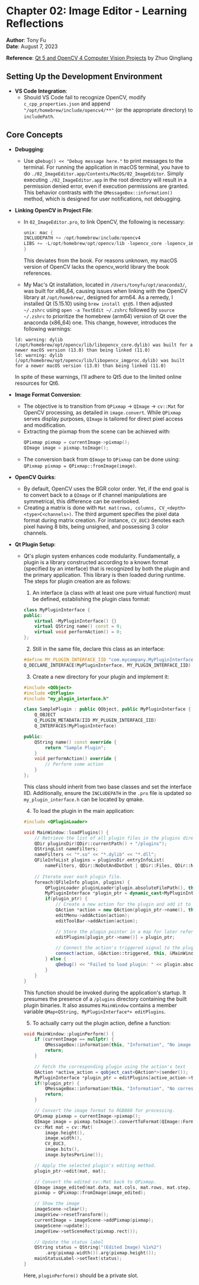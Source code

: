 # Chapter 02: Image Editor - Learning Reflections

**Author**: Tony Fu  
**Date**: August 7, 2023

**Reference**: [Qt 5 and OpenCV 4 Computer Vision Projects](https://github.com/PacktPublishing/Qt-5-and-OpenCV-4-Computer-Vision-Projects/tree/master) by Zhuo Qingliang

## Setting Up the Development Environment

- **VS Code Integration**: 
  - Should VS Code fail to recognize OpenCV, modify `c_cpp_properties.json` and append `"/opt/homebrew/include/opencv4/**"` (or the appropriate directory) to `includePath`.

## Core Concepts

- **Debugging**:
  - Use `qDebug() << "Debug message here."` to print messages to the terminal. For running the application in macOS terminal, you have to do `./02_ImageEditor.app/Contents/MacOS/02_ImageEditor`. Simply executing `./02_ImageEditor.app` in the root directory will result in a permission denied error, even if execution permissions are granted. This behavior contrasts with the `QMessageBox::information()` method, which is designed for user notifications, not debugging.

- **Linking OpenCV in Project File**:
  - In `02_ImageEditor.pro`, to link OpenCV, the following is necessary:
    ```cpp
    unix: mac {
    INCLUDEPATH += /opt/homebrew/include/opencv4
    LIBS += -L/opt/homebrew/opt/opencv/lib -lopencv_core -lopencv_imgproc
    }
    ```
    This deviates from the book. For reasons unknown, my macOS version of OpenCV lacks the opencv_world library the book references.

  - My Mac's Qt installation, located in `/Users/tonyfu/opt/anaconda3/`, was built for x86_64, causing issues when linking with the OpenCV library at `/opt/homebrew/`, designed for arm64. As a remedy, I installed Qt (5.15.10) using `brew install qt@5`. I then adjusted `~/.zshrc` using `open -a TextEdit ~/.zshrc` followed by `source ~/.zshrc` to prioritize the homebrew (arm64) version of Qt over the anaconda (x86_64) one. This change, however, introduces the following warnings:
  ```
  ld: warning: dylib (/opt/homebrew/opt/opencv/lib/libopencv_core.dylib) was built for a newer macOS version (13.0) than being linked (11.0)
  ld: warning: dylib (/opt/homebrew/opt/opencv/lib/libopencv_imgproc.dylib) was built for a newer macOS version (13.0) than being linked (11.0)
  ```
  In spite of these warnings, I'll adhere to Qt5 due to the limited online resources for Qt6.

- **Image Format Conversion**:
  - The objective is to transition from `QPixmap` -> `QImage` -> `cv::Mat` for OpenCV processing, as detailed in `image.convert`. While `QPixmap` serves display purposes, `QImage` is tailored for direct pixel access and modification.
  - Extracting the pixmap from the scene can be achieved with:
    ```cpp
    QPixmap pixmap = currentImage->pixmap();
    QImage image = pixmap.toImage();
    ```
  - The conversion back from `QImage` to `QPixmap` can be done using: `QPixmap pixmap = QPixmap::fromImage(image)`.

- **OpenCV Quirks**:
  - By default, OpenCV uses the BGR color order. Yet, if the end goal is to convert back to a `QImage` or if channel manipulations are symmetrical, this difference can be overlooked.
  - Creating a matrix is done with `Mat mat(rows, columns, CV_<depth><type>C<channels>)`. The third argument specifies the pixel data format during matrix creation. For instance, `CV_8UC3` denotes each pixel having 8 bits, being unsigned, and possessing 3 color channels.

- **Qt Plugin Setup**: 
  - Qt's plugin system enhances code modularity. Fundamentally, a plugin is a library constructed according to a known format (specified by an interface) that is recognized by both the plugin and the primary application. This library is then loaded during runtime. The steps for plugin creation are as follows:

    1. An interface (a class with at least one pure virtual function) must be defined, establishing the plugin class format:
    ```cpp
    class MyPluginInterface {
    public:
        virtual ~MyPluginInterface() {}
        virtual QString name() const = 0;
        virtual void performAction() = 0;
    };
    ```

    2. Still in the same file, declare this class as an interface:
    ```cpp
    #define MY_PLUGIN_INTERFACE_IID "com.mycompany.MyPluginInterface"
    Q_DECLARE_INTERFACE(MyPluginInterface, MY_PLUGIN_INTERFACE_IID)
    ```

    3. Create a new directory for your plugin and implement it:
    ```cpp
    #include <QObject>
    #include <QtPlugin>
    #include "my_plugin_interface.h"

    class SamplePlugin : public QObject, public MyPluginInterface {
        Q_OBJECT
        Q_PLUGIN_METADATA(IID MY_PLUGIN_INTERFACE_IID)
        Q_INTERFACES(MyPluginInterface)

    public:
        QString name() const override {
            return "Sample Plugin";
        }
        void performAction() override {
            // Perform some action
        }
    };
    ```
    This class should inherit from two base classes and set the interface IID. Additionally, ensure the `INCLUDEPATH` in the `.pro` file is updated so `my_plugin_interface.h` can be located by qmake.

    4. To load the plugin in the main application:
    ```cpp
    #include <QPluginLoader>

    void MainWindow::loadPlugins() {
        // Retrieve the list of all plugin files in the plugins directory.
        QDir pluginsDir(QDir::currentPath() + "/plugins");
        QStringList nameFilters;
        nameFilters << "*.so" << "*.dylib" << "*.dll";
        QFileInfoList plugins = pluginsDir.entryInfoList(
            nameFilters, QDir::NoDotAndDotDot | QDir::Files, QDir::Name);
        
        // Iterate over each plugin file.
        foreach(QFileInfo plugin, plugins) {
            QPluginLoader pluginLoader(plugin.absoluteFilePath(), this);
            MyPluginInterface *plugin_ptr = dynamic_cast<MyPluginInterface*>(pluginLoader.instance());
            if(plugin_ptr) {
                // Create a new action for the plugin and add it to the edit menu and toolbar.
                QAction *action = new QAction(plugin_ptr->name(), this);
                editMenu->addAction(action);
                editToolBar->addAction(action);

                // Store the plugin pointer in a map for later reference.
                editPlugins[plugin_ptr->name()] = plugin_ptr;

                // Connect the action's triggered signal to the pluginPerform slot
                connect(action, &QAction::triggered, this, &MainWindow::pluginPerform);
            } else {
                qDebug() << "Failed to load plugin: " << plugin.absoluteFilePath();
            }
        }
    }
    ```
    This function should be invoked during the application's startup. It presumes the presence of a `/plugins` directory containing the built plugin binaries. It also assumes `MainWindow` contains a member variable `QMap<QString, MyPluginInterface*> editPlugins`.

    5. To actually carry out the plugin action, define a function:
    ```cpp
    void MainWindow::pluginPerform() {
        if (currentImage == nullptr) {
            QMessageBox::information(this, "Information", "No image available for editing.");
            return;
        }

        // Fetch the corresponding plugin using the action's text 
        QAction *active_action = qobject_cast<QAction*>(sender());
        MyPluginInterface *plugin_ptr = editPlugins[active_action->text()];
        if(!plugin_ptr) {
            QMessageBox::information(this, "Information", "No corresponding plugin found.");
            return;
        }

        // Convert the image format to RGB888 for processing.
        QPixmap pixmap = currentImage->pixmap();
        QImage image = pixmap.toImage().convertToFormat(QImage::Format_RGB888);
        cv::Mat mat = cv::Mat(
            image.height(),
            image.width(),
            CV_8UC3,
            image.bits(),
            image.bytesPerLine());

        // Apply the selected plugin's editing method.
        plugin_ptr->edit(mat, mat);

        // Convert the edited cv::Mat back to QPixmap.
        QImage image_edited(mat.data, mat.cols, mat.rows, mat.step, QImage::Format_RGB888);
        pixmap = QPixmap::fromImage(image_edited);

        // Show the image
        imageScene->clear();
        imageView->resetTransform();
        currentImage = imageScene->addPixmap(pixmap);
        imageScene->update();
        imageView->setSceneRect(pixmap.rect());

        // Update the status label
        QString status = QString("(Edited Image) %1x%2")
            .arg(pixmap.width()).arg(pixmap.height());
        mainStatusLabel->setText(status);
    }
    ```
    Here, `pluginPerform()` should be a private slot.
